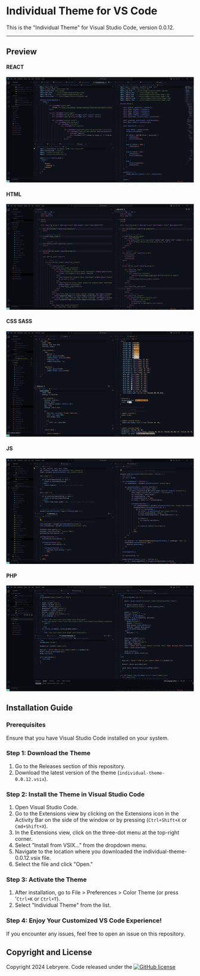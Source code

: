 # Individual Theme for VS Code

   This is the "Individual Theme" for Visual Studio Code, version 0.0.12.

---
## Preview

#### REACT
![Resume Preview](assets/individual-react.png)

#### HTML
![Resume Preview](assets/individual-html.png)

#### CSS SASS
![Resume Preview](assets/individual-css.png)

#### JS
![Resume Preview](assets/individual-js.png)

#### PHP
![Resume Preview](assets/individual-php.png)

## Installation Guide
### Prerequisites
   Ensure that you have Visual Studio Code installed on your system.

### Step 1: Download the Theme
   1. Go to the Releases section of this repository.
   2. Download the latest version of the theme (`individual-theme-0.0.12.vsix`).

### Step 2: Install the Theme in Visual Studio Code
   1. Open Visual Studio Code.
   2. Go to the Extensions view by clicking on the Extensions icon in the Activity Bar on the side of the window or by pressing (`Ctrl+Shift+X` or `Cmd+Shift+X`).
   3. In the Extensions view, click on the three-dot menu at the top-right corner.
   4. Select "Install from VSIX..." from the dropdown menu.
   5. Navigate to the location where you downloaded the individual-theme-0.0.12.vsix file.
   6. Select the file and click "Open."

### Step 3: Activate the Theme
   1. After installation, go to File > Preferences > Color Theme (or press '`Ctrl+K` or `Ctrl+T`).
   2. Select "Individual Theme" from the list.

### Step 4: Enjoy Your Customized VS Code Experience!
   If you encounter any issues, feel free to open an issue on this repository.

## Copyright and License

   Copyright 2024 Lebryere. Code released under the [![GitHub license](https://img.shields.io/badge/licence-MIT-green%3F%26style%3Dplastic?style=plastic)](https://raw.githubusercontent.com/LeBryere/Hello-balcsi/master/LICENCE)